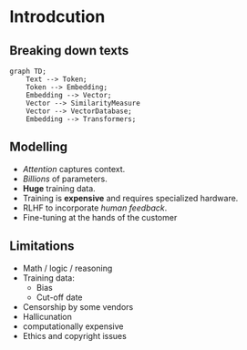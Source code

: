 # Introdcution

## Breaking down texts

```mermaid
graph TD;
    Text --> Token;
    Token --> Embedding;
    Embedding --> Vector;
    Vector --> SimilarityMeasure
    Vector --> VectorDatabase;
    Embedding --> Transformers;
```

## Modelling

- *Attention* captures context.
- *Billions* of parameters.
- **Huge** training data.
- Training is **expensive** and requires specialized hardware.
- RLHF to incorporate *human feedback*.
- Fine-tuning at the hands of the customer

## Limitations

- Math / logic / reasoning
- Training data:
    - Bias
    - Cut-off date
- Censorship by some vendors
- Hallicunation
- computationally expensive
- Ethics and copyright issues
